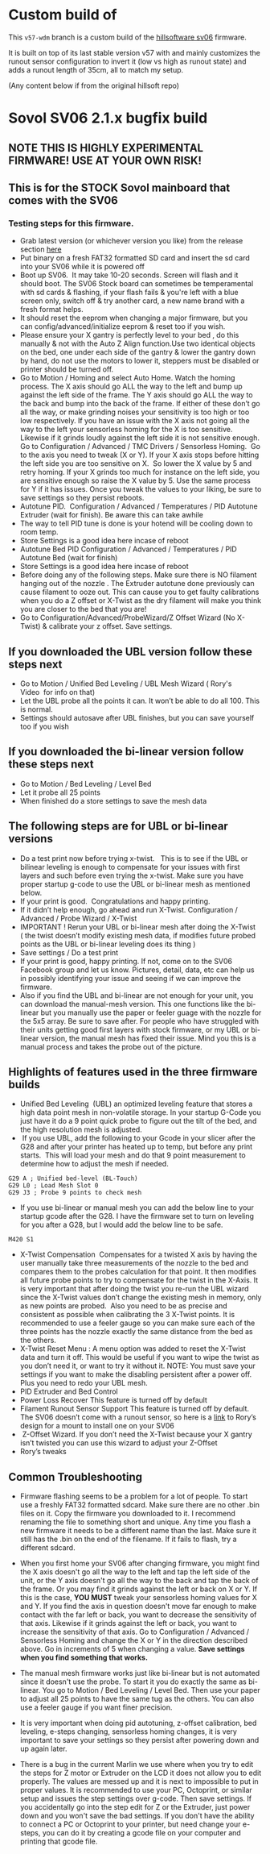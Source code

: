 # Custom build of

This `v57-wdm` branch is a custom build of the [hillsoftware sv06](https://github.com/hillsoftware/sv06) firmware.

It is built on top of its last stable version v57 with and mainly customizes the runout sensor configuration to invert it (low vs high as runout state) and adds a runout length of 35cm, all to match my setup.

(Any content below if from the original hillsoft repo)

# Sovol SV06 2.1.x bugfix build

## NOTE THIS IS HIGHLY EXPERIMENTAL FIRMWARE! USE AT YOUR OWN RISK!

## This is for the STOCK Sovol mainboard that comes with the SV06

### Testing steps for this firmware.

* Grab latest version (or whichever version you like) from the release section [here](https://github.com/hillsoftware/sv06/releases)
* Put binary on a fresh FAT32 formatted SD card and insert the sd card into your SV06 while it is powered off
* Boot up SV06.  It may take 10-20 seconds. Screen will flash and it should boot. The SV06 Stock board can sometimes be temperamental with sd cards & flashing, if your flash fails & you're left with a blue screen only, switch off & try another card, a new name brand with a fresh format helps.
* It should reset the eeprom when changing a major firmware, but you can config/advanced/initialize eeprom & reset too if you wish.
* Please ensure your X gantry is perfectly level to your bed , do this manually & not with the Auto Z Align function.Use two identical objects on the bed, one under each side of the gantry & lower the gantry down by hand, do not use the motors to lower it, steppers must be disabled or printer should be turned off.
* Go to Motion / Homing and select Auto Home. Watch the homing process. The X axis should go ALL the way to the left and bump up against the left side of the frame. The Y axis should go ALL the way to the back and bump into the back of the frame. If either of these don’t go all the way, or make grinding noises your sensitivity is too high or too low respectively. If you have an issue with the X axis not going all the way to the left your sensorless homing for the X is too sensitive. Likewise if it grinds loudly against the left side it is not sensitive enough. Go to Configuration / Advanced / TMC Drivers / Sensorless Homing.  Go to the axis you need to tweak (X or Y). If your X axis stops before hitting the left side you are too sensitive on X.  So lower the X value by 5 and retry homing. If your X grinds too much for instance on the left side, you are sensitive enough so raise the X value by 5. Use the same process for Y if it has issues. Once you tweak the values to your liking, be sure to save settings so they persist reboots.
* Autotune PID.  Configuration / Advanced / Temperatures / PID Autotune Extruder (wait for finish). Be aware this can take awhile
* The way to tell PID tune is done is your hotend will be cooling down to room temp. 
* Store Settings is a good idea here incase of reboot
* Autotune Bed PID Configuration / Advanced / Temperatures / PID Autotune Bed (wait for finish)
* Store Settings is a good idea here incase of reboot
* Before doing any of the following steps. Make sure there is NO filament hanging out of the nozzle . The Extruder autotune done previously can cause filament to ooze out. This can cause you to get faulty calibrations when you do a Z offset or X-Twist as the dry filament will make you think you are closer to the bed that you are!
* Go to Configuration/Advanced/ProbeWizard/Z Offset Wizard (No X-Twist) & calibrate your z offset. Save settings.
## If you downloaded the UBL version follow these steps next
* Go to Motion / Unified Bed Leveling / UBL Mesh Wizard ( Rory's Video  for info on that)
* Let the UBL probe all the points it can. It won’t be able to do all 100. This is normal.
* Settings should autosave after UBL finishes, but you can save yourself too if you wish
## If you downloaded the bi-linear version follow these steps next
* Go to Motion / Bed Leveling / Level Bed
* Let it probe all 25 points
* When finished do a store settings to save the mesh data
## The following steps are for UBL or bi-linear versions
* Do a test print now before trying x-twist.   This is to see if the UBL or bilinear leveling is enough to compensate for your issues with first layers and such before even trying the x-twist. Make sure you have proper startup g-code to use the UBL or bi-linear mesh as mentioned below. 
* If your print is good.  Congratulations and happy printing.
* If it didn’t help enough, go ahead and run X-Twist. Configuration / Advanced / Probe Wizard / X-Twist
* IMPORTANT ! Rerun your UBL or bi-linear mesh after doing the X-Twist ( the twist doesn’t modify existing mesh data, if modifies future probed points as the UBL or bi-linear leveling does its thing )
* Save settings / Do a test print
* If your print is good, happy printing. If not, come on to the SV06 Facebook group and let us know. Pictures, detail, data, etc can help us in possibly identifying your issue and seeing if we can improve the firmware.
* Also if you find the UBL and bi-linear are not enough for your unit, you can download the manual-mesh version. This one functions like the bi-linear but you manually use the paper or feeler guage with the nozzle for the 5x5 array.  Be sure to save after.  For people who have struggled with their units getting good first layers with stock firmware, or my UBL or bi-linear version, the manual mesh has fixed their issue.  Mind you this is a manual process and takes the probe out of the picture.

## Highlights of features used in the three firmware builds

* Unified Bed Leveling  (UBL) an optimized leveling feature that stores a high data point mesh in non-volatile storage. In your startup G-Code you just have it do a 9 point quick probe to figure out the tilt of the bed, and the high resolution mesh is adjusted.
*  If you use UBL, add the following to your Gcode in your slicer after the G28 and after your printer has heated up to temp, but before any print starts.  This will load your mesh and do that 9 point measurement to determine how to adjust the mesh if needed.

```
G29 A ; Unified bed-level (BL-Touch)
G29 L0 ; Load Mesh Slot 0
G29 J3 ; Probe 9 points to check mesh
```

* If you use bi-linear or manual mesh you can add the below line to your startup gcode after the G28. I have the firmware set to turn on leveling for you after a G28, but I would add the below line to be safe.

```
M420 S1
```

* X-Twist Compensation  Compensates for a twisted X axis by having the user manually take three measurements of the nozzle to the bed and compares them to the probes calculation for that point. It then modifies all future probe points to try to compensate for the twist in the X-Axis. It is very important that after doing the twist you re-run the UBL wizard since the X-Twist values don’t change the existing mesh in memory, only as new points are probed.  Also you need to be as precise and consistent as possible when calibrating the 3 X-Twist points. It is recommended to use a feeler gauge so you can make sure each of the three points has the nozzle exactly the same distance from the bed as the others.
* X-Twist Reset Menu : A menu option was added to reset the X-Twist data and turn it off. This would be useful if you want to wipe the twist as you don’t need it, or want to try it without it. NOTE: You must save your settings if you want to make the disabling persistent after a power off. Plus you need to redo your UBL mesh.
* PID Extruder and Bed Control
* Power Loss Recover This feature is turned off by default
* Filament Runout Sensor Support This feature is turned off by default. The SV06 doesn’t come with a runout sensor, so here is a [link](https://www.printables.com/model/347596-endstop-runout-sensor) to Rory’s design for a mount to install one on your SV06
*  Z-Offset Wizard. If you don’t need the X-Twist because your X gantry isn’t twisted you can use this wizard to adjust your Z-Offset
* Rory’s tweaks

## Common Troubleshooting

* Firmware flashing seems to be a problem for a lot of people. To start use a freshly FAT32 formatted sdcard. Make sure there are no other .bin files on it. Copy the firmware you downloaded to it. I recommend renaming the file to something short and unique. Any time you flash a new firmware it needs to be a different name than the last. Make sure it still has the .bin on the end of the filename. If it fails to flash, try a different sdcard.

* When you first home your SV06 after changing firmware, you might find the X axis doesn't go all the way to the left and tap the left side of the unit, or the Y axis doesn't go all the way to the back and tap the back of the frame. Or you may find it grinds against the left or back on X or Y. If this is the case, **YOU MUST** tweak your sensorless homing values for X and Y. If you find the axis in question doesn't move far enough to make contact with the far left or back, you want to decrease the sensitivity of that axis.  Likewise if it grinds against the left or back, you want to increase the sensitivity of that axis. Go to Configuration / Advanced / Sensorless Homing and change the X or Y in the direction described above.  Go in increments of 5 when changing a value. **Save settings when you find something that works.**

* The manual mesh firmware works just like bi-linear but is not automated since it doesn't use the probe. To start it you do exactly the same as bi-linear.  You go to Motion / Bed Leveling / Level Bed. Then use your paper to adjust all 25 points to have the same tug as the others. You can also use a feeler gauge if you want finer precision.

* It is very important when doing pid autotuning, z-offset calibration, bed leveling, e-steps changing, sensorless homing changes, it is very important to save your settings so they persist after powering down and up again later.

* There is a bug in the current Marlin we use where when you try to edit the steps for Z motor or Extruder on the LCD it does not allow you to edit properly.  The values are messed up and it is next to impossible to put in proper values.  It is recommended to use your PC, Octoprint, or similar setup and issues the step settings over g-code.  Then save settings. If you accidentally go into the step edit for Z or the Extruder, just power down and you won't save the bad settings. If you don't have the ability to connect a PC or Octoprint to your printer, but need change your e-steps, you can do it by creating a gcode file on your computer and printing that gcode file.
